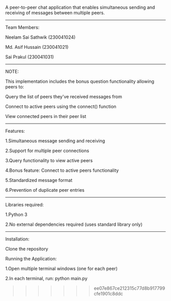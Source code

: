 A peer-to-peer chat application that enables simultaneous sending and receiving of messages between multiple peers.

------------------------------------------------------------------------------------------------------------------------------
Team Members:

Neelam Sai Sathwik (230041024)

Md. Asif Hussain (230041021)

Sai Prakul (230041031)

------------------------------------------------------------------------------------------------------------------------------

NOTE:

This implementation includes the bonus question functionality allowing peers to:

Query the list of peers they've received messages from

Connect to active peers using the connect() function

View connected peers in their peer list

------------------------------------------------------------------------------------------------------------------------------

Features:

1.Simultaneous message sending and receiving

2.Support for multiple peer connections

3.Query functionality to view active peers

4.Bonus feature: Connect to active peers functionality

5.Standardized message format

6.Prevention of duplicate peer entries

------------------------------------------------------------------------------------------------------------------------------

Libraries required:

1.Python 3

2.No external dependencies required (uses standard library only)

------------------------------------------------------------------------------------------------------------------------------

Installation:

Clone the repository

Running the Application:

1.Open multiple terminal windows (one for each peer)

2.In each terminal, run:   python main.py


>>>>>>> ee07e867ce212315c77d8b917799cfe1901c8ddc
